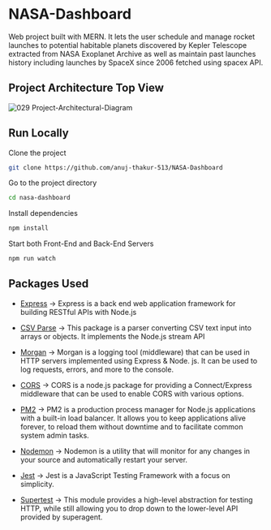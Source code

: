 # NASA-Dashboard

Web project built with MERN. It lets the user schedule and manage rocket launches to potential habitable planets discovered by Kepler Telescope extracted from NASA Exoplanet Archive as well as maintain past launches history including launches by SpaceX since 2006 fetched using spacex API.

## Project Architecture Top View
![029 Project-Architectural-Diagram](https://github.com/anuj-thakur-513/NASA-Dashboard/assets/82753410/a21111b0-e4f7-40b6-b4d5-5a4552b8d03d)

## Run Locally

Clone the project

```bash
git clone https://github.com/anuj-thakur-513/NASA-Dashboard
```

Go to the project directory

```bash
cd nasa-dashboard
```

Install dependencies

```bash
npm install
```

Start both Front-End and Back-End Servers

```bash
npm run watch
```

## Packages Used

* [Express](https://expressjs.com/) -> Express is a back end web application framework for building RESTful APIs with Node.js

* [CSV Parse](https://www.npmjs.com/package/csv-parse) -> This package is a parser converting CSV text input into arrays or objects. It implements the Node.js stream API

* [Morgan](https://github.com/expressjs/morgan#readme) -> Morgan is a logging tool (middleware) that can be used in HTTP servers implemented using Express & Node. js. It can be used to log requests, errors, and more to the console.

* [CORS](https://github.com/expressjs/cors#readme) -> CORS is a node.js package for providing a Connect/Express middleware that can be used to enable CORS with various options.

* [PM2](https://pm2.keymetrics.io/docs/usage/quick-start/) -> PM2 is a production process manager for Node.js applications with a built-in load balancer. It allows you to keep applications alive forever, to reload them without downtime and to facilitate common system admin tasks.

* [Nodemon](https://www.npmjs.com/package/nodemon) -> Nodemon is a utility that will monitor for any changes in your source and automatically restart your server.

* [Jest](https://jestjs.io/docs/getting-started) -> Jest is a JavaScript Testing Framework with a focus on simplicity.

* [Supertest](https://github.com/ladjs/supertest#readme) -> This module provides a high-level abstraction for testing HTTP, while still allowing you to drop down to the lower-level API provided by superagent.
